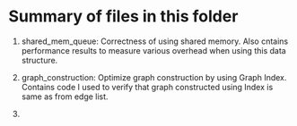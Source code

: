 # Summary of files in this folder

1. shared_mem_queue:
Correctness of using shared memory.
Also cntains performance results to measure
various overhead when using this data structure.

2. graph_construction:
Optimize graph construction by using Graph Index.
Contains code I used to verify that graph constructed using Index is same as from edge list.

3. 

